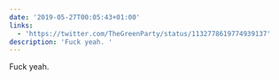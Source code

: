 ```yaml
---
date: '2019-05-27T00:05:43+01:00'
links:
  - 'https://twitter.com/TheGreenParty/status/1132778619774939137'
description: 'Fuck yeah. '
---
```

Fuck yeah. 
